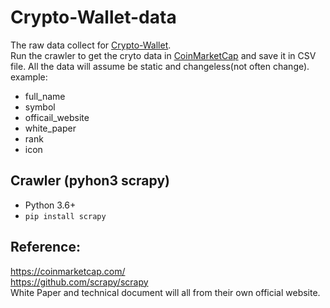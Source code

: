 # Crypto-Wallet-data
The raw data collect for [Crypto-Wallet](https://d50000.github.io/Crypto-Wallet/).  
Run the crawler to get the cryto data in [CoinMarketCap](https://coinmarketcap.com/) and save it in CSV file.
All the data will assume be static and changeless(not often change).  
example:  
- full_name
- symbol
- officail_website
- white_paper
- rank
- icon

## Crawler (pyhon3 scrapy)
- Python 3.6+
- ```pip install scrapy```

## Reference:
https://coinmarketcap.com/  
https://github.com/scrapy/scrapy  
White Paper and technical document will all from their own official website.
